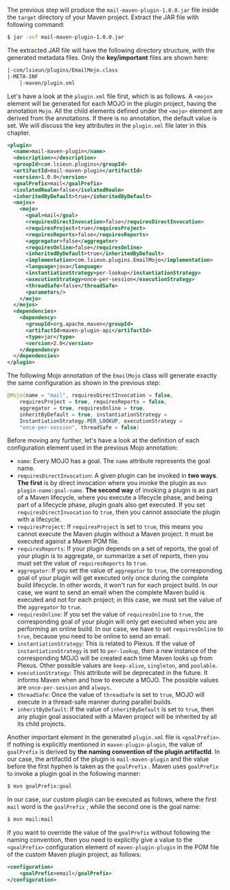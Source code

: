 
The previous step will produce the `mail-maven-plugin-1.0.0.jar` file inside the `target` directory of your Maven project. Extract the JAR file with following command:

```bash
$ jar -xvf mail-maven-plugin-1.0.0.jar
```

The extracted JAR file will have the following directory structure, with the generated metadata files. Only the **key/important** files are shown here:

```txt
|-com/lsieun/plugins/EmailMojo.class
|-META-INF
    |-maven/plugin.xml
```

Let's have a look at the `plugin.xml` file first, which is as follows. A `<mojo>` element will be generated for each MOJO in the plugin project, having the annotation `Mojo`. All the child elements defined under the `<mojo>` element are derived from the annotations. If there is no annotation, the default value is set. We will discuss the key attributes in the `plugin.xml` file later in this chapter.

```xml
<plugin>
  <name>mail-maven-plugin</name>
  <description></description>
  <groupId>com.lsieun.plugins</groupId>
  <artifactId>mail-maven-plugin</artifactId>
  <version>1.0.0</version>
  <goalPrefix>mail</goalPrefix>
  <isolatedRealm>false</isolatedRealm>
  <inheritedByDefault>true</inheritedByDefault>
  <mojos>
    <mojo>
      <goal>mail</goal>
      <requiresDirectInvocation>false</requiresDirectInvocation>
      <requiresProject>true</requiresProject>
      <requiresReports>false</requiresReports>
      <aggregator>false</aggregator>
      <requiresOnline>false</requiresOnline>
      <inheritedByDefault>true</inheritedByDefault>
      <implementation>com.lsieun.plugins.EmailMojo</implementation>
      <language>java</language>
      <instantiationStrategy>per-lookup</instantiationStrategy>
      <executionStrategy>once-per-session</executionStrategy>
      <threadSafe>false</threadSafe>
      <parameters/>
    </mojo>
  </mojos>
  <dependencies>
    <dependency>
      <groupId>org.apache.maven</groupId>
      <artifactId>maven-plugin-api</artifactId>
      <type>jar</type>
      <version>2.0</version>
    </dependency>
  </dependencies>
</plugin>
```

The following Mojo annotation of the `EmailMojo` class will generate exactly the same configuration as shown in the previous step:

```java
@Mojo(name = "mail", requiresDirectInvocation = false,
    requiresProject = true, requiresReports = false,
    aggregator = true, requiresOnline = true,
    inheritByDefault = true, instantiationStrategy =
    InstantiationStrategy.PER_LOOKUP, executionStrategy =
    "once-per-session", threadSafe = false)
```

Before moving any further, let's have a look at the definition of each
configuration element used in the previous Mojo annotation:

- `name`: Every MOJO has a goal. The `name` attribute represents the goal name.
- `requiresDirectInvocation`: A given plugin can be invoked in **two ways**. **The first** is by direct invocation where you invoke the plugin as `mvn plugin-name:goal-name`. **The second way** of invoking a plugin is as part of a Maven lifecycle, where you execute a lifecycle phase, and being part of a lifecycle phase, plugin goals also get executed. If you set `requiresDirectInvocation` to `true`, then you cannot associate the plugin with a lifecycle.
- `requiresProject`: If `requiresProject` is set to `true`, this means you cannot execute the Maven plugin without a Maven project. It must be executed against a Maven POM file.
- `requiresReports`: If your plugin depends on a set of reports, the goal of your plugin is to aggregate, or summarize a set of reports, then you must set the value of `requiresReports` to `true`.
- `aggregator`: If you set the value of `aggregator` to `true`, the corresponding goal of your plugin will get executed only once during the complete build lifecycle. In other words, it won't run for each project build. In our case, we want to send an email when the complete Maven build is executed and not for each project; in this case, we must set the value of the `aggregator` to `true`.
- `requiresOnline`: If you set the value of `requiresOnline` to `true`, the corresponding goal of your plugin will only get executed when you are performing an online build. In our case, we have to set `requiresOnline` to `true`, because you need to be online to send an email.
- `instantiationStrategy`: This is related to Plexus. If the value of `instantiationStrategy` is set to `per-lookup`, then a new instance of the corresponding MOJO will be created each time Maven looks up from Plexus. Other possible values are `keep-alive`, `singleton`, and `poolable`.
- `executionStrategy`: This attribute will be deprecated in the future. It informs Maven when and how to execute a MOJO. The possible values are `once-per-session` and `always`.
- `threadSafe`: Once the value of `threadSafe` is set to `true`, MOJO will execute in a thread-safe manner during parallel builds.
- `inheritByDefault`: If the value of `inheritByDefault` is set to `true`, then any plugin goal associated with a Maven project will be inherited by all its child projects.

Another important element in the generated `plugin.xml` file is `<goalPrefix>`. If nothing is explicitly mentioned in `maven-plugin-plugin`, the value of `goalPrefix` is derived by **the naming convention of the plugin artifactId**. In our case, the artifactId of the plugin is `mail-maven-plugin` and the value before the first hyphen is taken as the `goalPrefix` . Maven uses `goalPrefix` to invoke a plugin goal in the following manner:

```bash
$ mvn goalPrefix:goal
```

In our case, our custom plugin can be executed as follows, where the first `mail` word is the `goalPrefix` , while the second one is the goal name:

```bash
$ mvn mail:mail
```

If you want to override the value of the `goalPrefix` without following the naming convention, then you need to explicitly give a value to the `<goalPrefix>` configuration element of `maven-plugin-plugin` in the POM file of the custom Maven plugin project, as follows:

```xml
<configuration>
    <goalPrefix>email</goalPrefix>
</configuration>
```



























